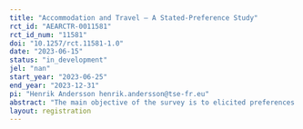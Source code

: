 ```yaml
---
title: "Accommodation and Travel – A Stated-Preference Study"
rct_id: "AEARCTR-0011581"
rct_id_num: "11581"
doi: "10.1257/rct.11581-1.0"
date: "2023-06-15"
status: "in_development"
jel: "nan"
start_year: "2023-06-25"
end_year: "2023-12-31"
pi: "Henrik Andersson henrik.andersson@tse-fr.eu"
abstract: "The main objective of the survey is to elicited preferences for policies that will reduce noise levels from traffic and improve air quality with a positive effect on people’s health. A minor objective is to elicit preferences for travel time and traffic safety using the same survey format. Discrete choice experiments (DCE) using hypothetical scenario will be used for the elicitation of preferences. Hence, it is a stated-preference survey where no real decisions are made. To complement the DCE, questions about respondents’ living situations, for instance if he/she is living close to major roads, etc., and travel habits will be asked. The findings from the survey have the potential to be used for policy purposes, like cost-benefit analyses of transport investments."
layout: registration
---
```


